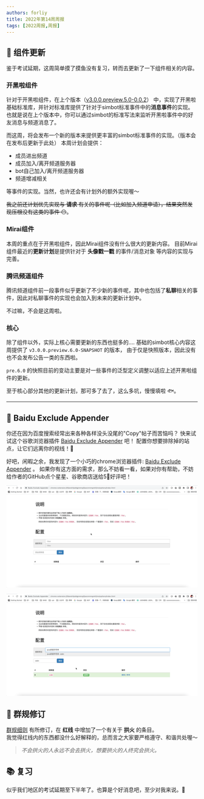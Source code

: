 ```yaml
---
authors: forliy
title: 2022年第14周周报
tags: [2022周报,周报]
---
```


## 🍹 组件更新
鉴于考试延期，这周简单摸了摸鱼没有复习，转而去更新了一下组件相关的内容。

### 开黑啦组件
针对于开黑啦组件，在上个版本（[v3.0.0.preview.5.0-0.0.2](https://github.com/simple-robot/simbot-component-kaiheila/releases/tag/v3.0.0.preview.5.0-0.0.2)）
中，实现了开黑啦基础标准库，并针对标准库提供了针对于simbot标准事件中的**消息事件**的实现。
也就是说在上个版本中，你可以通过simbot的标准写法来监听开黑啦事件中的好友消息与频道消息了。

而这周，将会发布一个新的版本来提供更丰富的simbot标准事件的实现。（版本会在发布后更新于此处）
本周计划会提供：
- 成员进出频道
- 成员加入/离开频道服务器
- bot自己加入/离开频道服务器
- 频道增减相关

等事件的实现。当然，也许还会有计划外的额外实现喔～

~~我之前还计划优先实现与 **请求** 有关的事件呢（比如加入频道申请），结果突然发现压根没有这类的事件 😶~~。


### Mirai组件
本周的重点在于开黑啦组件，因此Mirai组件没有什么很大的更新内容。
目前Mirai组件最近的**更新计划**是提供针对于 **头像戳一戳** 的事件/消息对象 等内容的实现与完善。 

### 腾讯频道组件
腾讯频道组件前一段事件似乎更新了不少新的事件呢，其中也包括了**私聊**相关的事件，因此对私聊事件的实现也会加入到未来的更新计划中。

不过嘛，不会是这周啦。

### 核心
除了组件以外，实际上核心需要更新的东西也挺多的.... 基础的simbot核心内容这周提供了 `v3.0.0.preview.6.0-SNAPSHOT` 的版本，
由于仅是快照版本，因此没有也不会发布公告一类的东西啦。

`pre.6.0` 的快照目前的变动主要是对一些事件的泛型定义调整以适应上述开黑啦组件的更新。

至于核心部分其他的更新计划，那可多了去了，这么多坑，慢慢填啦 🐟。

<hr />


## 🧩 Baidu Exclude Appender
你还在因为百度搜索经常出来各种各样没头没尾的"Copy"帖子而苦恼吗？
快来试试这个谷歌浏览器插件 [Baidu Exclude Appender](https://github.com/ForteScarlet/baidu-exclude-appender) 吧！
配置你想要排除掉的站点，让它们远离你的视线！🚫


好吧，闲暇之余，我发现了一个小巧的chrome浏览器插件: [Baidu Exclude Appender](https://github.com/ForteScarlet/baidu-exclude-appender) 。
如果你有这方面的需求，那么不妨看一看，如果对你有帮助，不妨给作者的GitHub点个星星、谷歌商店送给5🌟好评吧！

[![](option_2.gif)](option_2.gif)

[![](option_3.gif)](option_3.gif)


## 🚨 群规修订
[群规细则](/group-rule) 有所修订，在 **红线** 中增加了一个有关于 **拱火** 的条目。<br/>
我觉得红线内的东西都没什么好解释的，总而言之大家要严格遵守、和谐共处喔～

> *不会拱火的人永远不会去拱火，想要拱火的人终究会拱火。*


## 📚 复习
似乎我们地区的考试延期至下半年了。也算是个好消息吧，至少对我来说。📝



